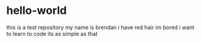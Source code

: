 # hello-world
this is a test repository
my name is brendan
i have red hair
im bored
i want to learn to code
its as simple as that

